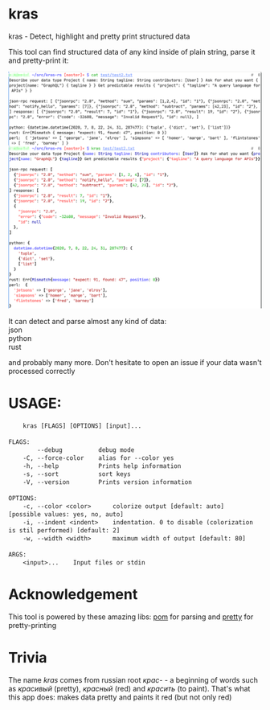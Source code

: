 kras
====

kras - Detect, highlight and pretty print structured data

This tool can find structured data of any kind inside of plain string, parse it and pretty-print it:

![](https://github.com/acidnik/kras-rs/raw/master/screenshot.png)

It can detect and parse almost any kind of data:  
json  
python  
rust  

and probably many more. Don't hesitate to open an issue if your data wasn't processed correctly

USAGE:
======
```
    kras [FLAGS] [OPTIONS] [input]...

FLAGS:
        --debug          debug mode
    -C, --force-color    alias for --color yes
    -h, --help           Prints help information
    -s, --sort           sort keys
    -V, --version        Prints version information

OPTIONS:
    -c, --color <color>      colorize output [default: auto]  [possible values: yes, no, auto]
    -i, --indent <indent>    indentation. 0 to disable (colorization is stil performed) [default: 2]
    -w, --width <width>      maximum width of output [default: 80]

ARGS:
    <input>...    Input files or stdin
```

Acknowledgement
===============
This tool is powered by these amazing libs: [pom](https://lib.rs/crates/pom) for parsing and [pretty](https://lib.rs/crates/pretty) for pretty-printing

Trivia
======
The name *kras* comes from russian root *крас-* - a beginning of words such as *красивый* (pretty), *красный* (red) and *красить* (to paint).
That's what this app does: makes data pretty and paints it red (but not only red)
